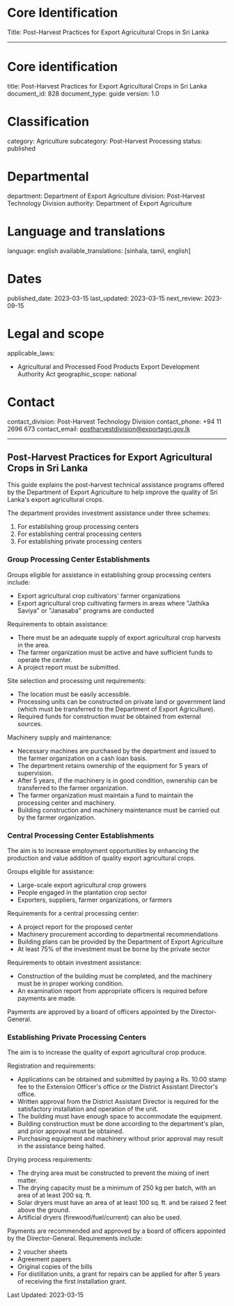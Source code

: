 # Core Identification
Title: Post-Harvest Practices for Export Agricultural Crops in Sri Lanka

---
# Core identification
title: Post-Harvest Practices for Export Agricultural Crops in Sri Lanka
document_id: 828
document_type: guide
version: 1.0

# Classification
category: Agriculture
subcategory: Post-Harvest Processing
status: published

# Departmental
department: Department of Export Agriculture
division: Post-Harvest Technology Division
authority: Department of Export Agriculture

# Language and translations
language: english
available_translations: [sinhala, tamil, english]

# Dates
published_date: 2023-03-15
last_updated: 2023-03-15
next_review: 2023-09-15

# Legal and scope
applicable_laws:
 - Agricultural and Processed Food Products Export Development Authority Act
geographic_scope: national

# Contact
contact_division: Post-Harvest Technology Division
contact_phone: +94 11 2696 673
contact_email: postharvestdivision@exportagri.gov.lk

---

## Post-Harvest Practices for Export Agricultural Crops in Sri Lanka

This guide explains the post-harvest technical assistance programs offered by the Department of Export Agriculture to help improve the quality of Sri Lanka's export agricultural crops.

The department provides investment assistance under three schemes:

1. For establishing group processing centers
2. For establishing central processing centers
3. For establishing private processing centers

### Group Processing Center Establishments

Groups eligible for assistance in establishing group processing centers include:

- Export agricultural crop cultivators' farmer organizations
- Export agricultural crop cultivating farmers in areas where "Jathika Saviya" or "Janasaba" programs are conducted

Requirements to obtain assistance:

- There must be an adequate supply of export agricultural crop harvests in the area.
- The farmer organization must be active and have sufficient funds to operate the center.
- A project report must be submitted.

Site selection and processing unit requirements:

- The location must be easily accessible.
- Processing units can be constructed on private land or government land (which must be transferred to the Department of Export Agriculture).
- Required funds for construction must be obtained from external sources.

Machinery supply and maintenance:

- Necessary machines are purchased by the department and issued to the farmer organization on a cash loan basis.
- The department retains ownership of the equipment for 5 years of supervision.
- After 5 years, if the machinery is in good condition, ownership can be transferred to the farmer organization.
- The farmer organization must maintain a fund to maintain the processing center and machinery.
- Building construction and machinery maintenance must be carried out by the farmer organization.

### Central Processing Center Establishments

The aim is to increase employment opportunities by enhancing the production and value addition of quality export agricultural crops.

Groups eligible for assistance:

- Large-scale export agricultural crop growers
- People engaged in the plantation crop sector
- Exporters, suppliers, farmer organizations, or farmers

Requirements for a central processing center:

- A project report for the proposed center
- Machinery procurement according to departmental recommendations
- Building plans can be provided by the Department of Export Agriculture
- At least 75% of the investment must be borne by the private sector

Requirements to obtain investment assistance:

- Construction of the building must be completed, and the machinery must be in proper working condition.
- An examination report from appropriate officers is required before payments are made.

Payments are approved by a board of officers appointed by the Director-General.

### Establishing Private Processing Centers

The aim is to increase the quality of export agricultural crop produce.

Registration and requirements:

- Applications can be obtained and submitted by paying a Rs. 10.00 stamp fee to the Extension Officer's office or the District Assistant Director's office.
- Written approval from the District Assistant Director is required for the satisfactory installation and operation of the unit.
- The building must have enough space to accommodate the equipment.
- Building construction must be done according to the department's plan, and prior approval must be obtained.
- Purchasing equipment and machinery without prior approval may result in the assistance being halted.

Drying process requirements:

- The drying area must be constructed to prevent the mixing of inert matter.
- The drying capacity must be a minimum of 250 kg per batch, with an area of at least 200 sq. ft.
- Solar dryers must have an area of at least 100 sq. ft. and be raised 2 feet above the ground.
- Artificial dryers (firewood/fuel/current) can also be used.

Payments are recommended and approved by a board of officers appointed by the Director-General. Requirements include:

- 2 voucher sheets
- Agreement papers
- Original copies of the bills
- For distillation units, a grant for repairs can be applied for after 5 years of receiving the first installation grant.

Last Updated: 2023-03-15